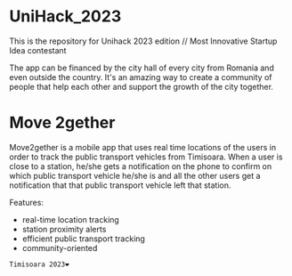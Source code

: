 # UniHack_2023
This is the repository for Unihack 2023 edition // Most Innovative Startup Idea contestant

The app can be financed by the city hall of every city from Romania and even outside the country. It's an amazing way to create a community of people that help each other and support the growth of the city together.

# Move 2gether
Move2gether is a mobile app that uses real time locations of the users in order to track the public transport vehicles from Timisoara. 
When a user is close to a station, he/she gets a notification on the phone to confirm on which public transport vehicle he/she is and all the other users get a notification that that public transport vehicle left that station.

Features:
- real-time location tracking
- station proximity alerts
- efficient public transport tracking
- community-oriented

```bash
Timisoara 2023❤
```

